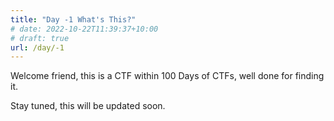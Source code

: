 ```yaml
---
title: "Day -1 What's This?"
# date: 2022-10-22T11:39:37+10:00
# draft: true
url: /day/-1
---
```


Welcome friend, this is a CTF within 100 Days of CTFs, well done for finding it.

Stay tuned, this will be updated soon.